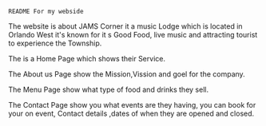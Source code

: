     README For my webside

The website is about JAMS Corner it a music Lodge which is located in Orlando West it's known for it s Good Food, live music and attracting tourist to experience the Township.

The is a Home Page which shows their Service.

The About us Page show the Mission,Vission and goel for the company.

The Menu Page show what type of food and drinks they sell.

The Contact Page show you what events are they having, you can book for your on event, Contact details ,dates of when they are opened and closed.
